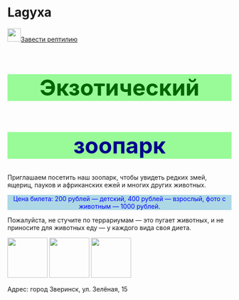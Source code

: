 # Lagyxa  
<html>
    <img src="https://mars.algoritmika.org/uploads/2020/10/frog-159002_1280_0_1603798105.png" height="30px"/><a href="https://zoo61.ru/articles/10-luchshikh-domashnikh-reptiliy-dlya-vashego-terrariuma">Завести рептилию</a>
    <h1 style="text-align:center; color:darkgreen;background-color:palegreen;font-size:50px">Экзотический </h1>
    <h1 style="text-align:center; color:darkblue;background-color:palegreen;font-size:50px">зоопарк</h1>
    <p>Приглашаем посетить наш зоопарк, чтобы увидеть редких змей, ящериц, пауков и африканских ежей и многих других животных.</p>
    <p style="text-align:center; color:blue;background-color:lightblue">Цена билета: 200 рублей — детский, 400 рублей — взрослый, фото с животным — 1000 рублей.</p>
    <p>Пожалуйста, не стучите по террариумам — это пугает животных, и не приносите для животных еду — у каждого вида своя диета.</p>
    <p>
        <img src="https://mars.algoritmika.org/uploads/2020/10/frog-46397_1280_0_1603917437.png" height="90px"/>
        <img src="https://mars.algoritmika.org/uploads/2020/10/snake-46151_1280_0_1603917437.png" height="90px"/>
        <img src="https://mars.algoritmika.org/uploads/2020/10/spider-150051_1280_0_1603917437.png" height="90px"/>
    </p>
    <p>Адрес: город Зверинск, ул. Зелёная, 15</p>
</html>
